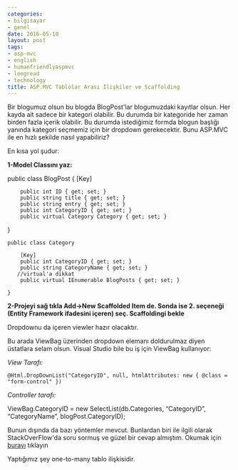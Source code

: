 ```yaml
---
categories:
- bilgisayar
- genel
date: 2016-05-10
layout: post
tags:
- asp-mvc
- english
- humanfriendlyaspmvc
- longread
- technology
title: ASP.MVC Tablolar Arası İlişkiler ve Scaffolding
---
```


Bir blogumuz olsun bu blogda BlogPost'lar blogumuzdaki kayıtlar olsun. Her kayda ait sadece bir kategori olabilir. Bu durumda bir kategoride her zaman birden fazla içerik olabilir. Bu durumda istediğimiz formda blogun başlığı yanında kategori seçmemiz için bir dropdown gerekecektir. Bunu ASP.MVC ile en hızlı şekilde nasıl yapabiliriz?

En kısa yol şudur:

**1-Model Classını yaz:**

public class BlogPost { \[Key\]

```
    public int ID { get; set; }
    public string title { get; set; }
    public string entry { get; set; }
    public int CategoryID { get; set; }
    public virtual Category Category { get; set; }
```

}

`public class Category`

```
    [Key]
    public int CategoryID { get; set; }
    public string CategoryName { get; set; }
   //virtual'a dikkat
    public virtual IEnumerable BlogPosts { get; set; }

}
```

**2-Projeyi sağ tıkla Add->New Scaffolded Item de. Sonda ise 2. seçeneği (Entity Framework ifadesini içeren) seç. Scaffoldingi bekle**

Dropdownu da içeren viewler hazır olacaktır.

Bu arada ViewBag üzerinden dropdown elemanı doldurulmaz diyen üstatlara selam olsun. Visual Studio bile bu iş için ViewBag kullanıyor:

_View Tarafı:_

`@Html.DropDownList("CategoryID", null, htmlAttributes: new { @class = "form-control" })`

_Controller tarafı:_

ViewBag.CategoryID = new SelectList(db.Categories, “CategoryID”, “CategoryName”, blogPost.CategoryID);

Bunun dışında da bazı yöntemler mevcut. Bunlardan biri ile ilgili olarak StackOverFlow'da soru sormuş ve güzel bir cevap almıştım. Okumak için [burayı](http://stackoverflow.com/questions/37073491/sending-form-data-in-asp-mvc/37073673#37073673) tıklayın

Yaptığımız şey one-to-many tablo ilişkisidir.
